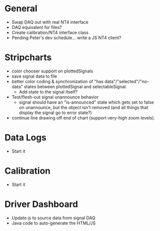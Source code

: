 # General

* Swap DAQ out with real NT4 interface
* DAQ equivalent for files?
* Create calibration/NT4 interface class
* Pending Peter's dev schedule... write a JS NT4 client?

# Stripcharts

* color chooser support on plottedSignals
* save signal data to file
* better color coding & synchronization of "has data"/"selected"/"no-data" states between plottedSignal and selectableSignal.
  * Add state to the signal itself?
* Test/flesh-out signal unannounce behavior
  * signal should have an "is-announced" state which gets set to false on unannounce, but the object isn't removed (and all things that display the signal go to error state?)
* continue line drawing off end of chart (support very-high zoom levels).

# Data Logs

* Start it

# Calibration

* Start it

# Driver Dashboard

* Update js to source data from signal DAQ
* Java code to auto-generate the HTML/JS